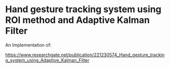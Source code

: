 # Hand gesture tracking system using ROI method and Adaptive Kalman Filter

An Implementation of:

https://www.researchgate.net/publication/221230574_Hand_gesture_tracking_system_using_Adaptive_Kalman_Filter
